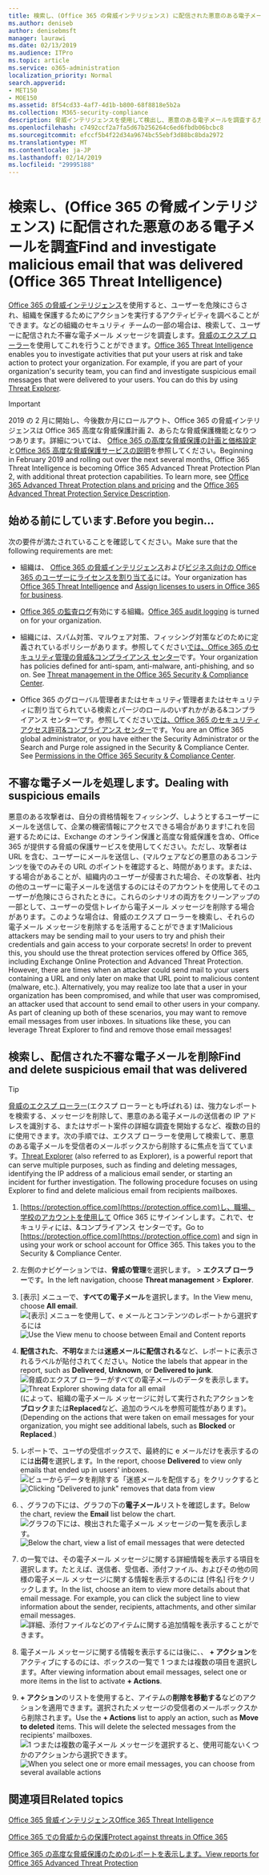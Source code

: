 ```yaml
---
title: 検索し、(Office 365 の脅威インテリジェンス) に配信された悪意のある電子メールを調査
ms.author: deniseb
author: denisebmsft
manager: laurawi
ms.date: 02/13/2019
ms.audience: ITPro
ms.topic: article
ms.service: o365-administration
localization_priority: Normal
search.appverid:
- MET150
- MOE150
ms.assetid: 8f54cd33-4af7-4d1b-b800-68f8818e5b2a
ms.collection: M365-security-compliance
description: 脅威インテリジェンスを使用して検出し、悪意のある電子メールを調査する方法について説明します。
ms.openlocfilehash: c7492ccf2a7fa5d67b256264c6ed6fbdb06bcbc8
ms.sourcegitcommit: efccf5b4f22d34a9674bc55ebf3d88bc8bda2972
ms.translationtype: MT
ms.contentlocale: ja-JP
ms.lasthandoff: 02/14/2019
ms.locfileid: "29995188"
---
```

# <a name="find-and-investigate-malicious-email-that-was-delivered-office-365-threat-intelligence"></a><span data-ttu-id="f0df5-103">検索し、(Office 365 の脅威インテリジェンス) に配信された悪意のある電子メールを調査</span><span class="sxs-lookup"><span data-stu-id="f0df5-103">Find and investigate malicious email that was delivered (Office 365 Threat Intelligence)</span></span>

<span data-ttu-id="f0df5-p101">[Office 365 の脅威インテリジェンス](office-365-ti.md)を使用すると、ユーザーを危険にさらされ、組織を保護するためにアクションを実行するアクティビティを調べることができます。などの組織のセキュリティ チームの一部の場合は、検索して、ユーザーに配信された不審な電子メール メッセージを調査します。[脅威のエクスプ ローラー](get-started-with-ti.md#threat-explorer)を使用してこれを行うことができます。</span><span class="sxs-lookup"><span data-stu-id="f0df5-p101">[Office 365 Threat Intelligence](office-365-ti.md) enables you to investigate activities that put your users at risk and take action to protect your organization. For example, if you are part of your organization's security team, you can find and investigate suspicious email messages that were delivered to your users. You can do this by using [Threat Explorer](get-started-with-ti.md#threat-explorer).</span></span>
  
> [!IMPORTANT]
> <span data-ttu-id="f0df5-p102">2019 の 2 月に開始し、今後数か月にロールアウト、Office 365 の脅威インテリジェンスは Office 365 高度な脅威保護計画 2、あらたな脅威保護機能となりつつあります。詳細については、 [Office 365 の高度な脅威保護の計画と価格設定](https://products.office.com/exchange/advance-threat-protection)と[Office 365 高度な脅威保護サービスの説明](https://docs.microsoft.com/office365/servicedescriptions/office-365-advanced-threat-protection-service-description)を参照してください。</span><span class="sxs-lookup"><span data-stu-id="f0df5-p102">Beginning in February 2019 and rolling out over the next several months, Office 365 Threat Intelligence is becoming Office 365 Advanced Threat Protection Plan 2, with additional threat protection capabilities. To learn more, see [Office 365 Advanced Threat Protection plans and pricing](https://products.office.com/exchange/advance-threat-protection) and the [Office 365 Advanced Threat Protection Service Description](https://docs.microsoft.com/office365/servicedescriptions/office-365-advanced-threat-protection-service-description).</span></span>
  
## <a name="before-you-begin"></a><span data-ttu-id="f0df5-109">始める前にしています.</span><span class="sxs-lookup"><span data-stu-id="f0df5-109">Before you begin...</span></span>

<span data-ttu-id="f0df5-110">次の要件が満たされていることを確認してください。</span><span class="sxs-lookup"><span data-stu-id="f0df5-110">Make sure that the following requirements are met:</span></span>
  
- <span data-ttu-id="f0df5-111">組織は、 [Office 365 の脅威インテリジェンス](office-365-ti.md)および[ビジネス向けの Office 365 のユーザーにライセンスを割り当てる](https://support.office.com/article/997596b5-4173-4627-b915-36abac6786dc)には。</span><span class="sxs-lookup"><span data-stu-id="f0df5-111">Your organization has [Office 365 Threat Intelligence](office-365-ti.md) and [Assign licenses to users in Office 365 for business](https://support.office.com/article/997596b5-4173-4627-b915-36abac6786dc).</span></span>
    
- <span data-ttu-id="f0df5-112">[Office 365 の監査ログ](turn-audit-log-search-on-or-off.md)有効にする組織。</span><span class="sxs-lookup"><span data-stu-id="f0df5-112">[Office 365 audit logging](turn-audit-log-search-on-or-off.md) is turned on for your organization.</span></span> 
    
- <span data-ttu-id="f0df5-p103">組織には、スパム対策、マルウェア対策、フィッシング対策などのために定義されているポリシーがあります。参照してください[では、Office 365 のセキュリティ管理の脅威&amp;コンプライアンス センター](threat-management.md)です。</span><span class="sxs-lookup"><span data-stu-id="f0df5-p103">Your organization has policies defined for anti-spam, anti-malware, anti-phishing, and so on. See [Threat management in the Office 365 Security &amp; Compliance Center](threat-management.md).</span></span>
    
- <span data-ttu-id="f0df5-p104">Office 365 のグローバル管理者またはセキュリティ管理者またはセキュリティに割り当てられている検索とパージのロールのいずれかがある&amp;コンプライアンス センターです。参照してください[では、Office 365 のセキュリティ アクセス許可&amp;コンプライアンス センター](permissions-in-the-security-and-compliance-center.md)です。</span><span class="sxs-lookup"><span data-stu-id="f0df5-p104">You are an Office 365 global administrator, or you have either the Security Administrator or the Search and Purge role assigned in the Security &amp; Compliance Center. See [Permissions in the Office 365 Security &amp; Compliance Center](permissions-in-the-security-and-compliance-center.md).</span></span>
    
## <a name="dealing-with-suspicious-emails"></a><span data-ttu-id="f0df5-117">不審な電子メールを処理します。</span><span class="sxs-lookup"><span data-stu-id="f0df5-117">Dealing with suspicious emails</span></span>

<span data-ttu-id="f0df5-p105">悪意のある攻撃者は、自分の資格情報をフィッシング、しようとするユーザーにメールを送信して、企業の機密情報にアクセスできる場合があります!これを回避するためには、Exchange のオンライン保護と高度な脅威保護を含め、Office 365 が提供する脅威の保護サービスを使用してください。ただし、攻撃者は URL を含む、ユーザーにメールを送信し、(マルウェアなどの悪意のあるコンテンツを後でのみその URL のポイントを確認すると、時間があります。または、する場合があることが、組織内のユーザーが侵害された場合、その攻撃者、社内の他のユーザーに電子メールを送信するのにはそのアカウントを使用してそのユーザーが危険にさらされたときに。これらのシナリオの両方をクリーンアップの一部として、ユーザーの受信トレイから電子メール メッセージを削除する場合があります。このような場合は、脅威のエクスプ ローラーを検索し、それらの電子メール メッセージを削除するを活用することができます!</span><span class="sxs-lookup"><span data-stu-id="f0df5-p105">Malicious attackers may be sending mail to your users to try and phish their credentials and gain access to your corporate secrets! In order to prevent this, you should use the threat protection services offered by Office 365, including Exchange Online Protection and Advanced Threat Protection. However, there are times when an attacker could send mail to your users containing a URL and only later on make that URL point to malicious content (malware, etc.). Alternatively, you may realize too late that a user in your organization has been compromised, and while that user was compromised, an attacker used that account to send email to other users in your company. As part of cleaning up both of these scenarios, you may want to remove email messages from user inboxes. In situations like these, you can leverage Threat Explorer to find and remove those email messages!</span></span>
  
## <a name="find-and-delete-suspicious-email-that-was-delivered"></a><span data-ttu-id="f0df5-124">検索し、配信された不審な電子メールを削除</span><span class="sxs-lookup"><span data-stu-id="f0df5-124">Find and delete suspicious email that was delivered</span></span>

> [!TIP]
> <span data-ttu-id="f0df5-p106">[脅威のエクスプ ローラー](get-started-with-ti.md#threat-explorer)(エクスプ ローラーとも呼ばれる) は、強力なレポートを検索する、メッセージを削除して、悪意のある電子メールの送信者の IP アドレスを識別する、またはサポート案件の詳細な調査を開始するなど、複数の目的に使用できます。次の手順では、エクスプ ローラーを使用して検索して、悪意のある電子メールを受信者のメールボックスから削除するに焦点を当てています。</span><span class="sxs-lookup"><span data-stu-id="f0df5-p106">[Threat Explorer](get-started-with-ti.md#threat-explorer) (also referred to as Explorer), is a powerful report that can serve multiple purposes, such as finding and deleting messages, identifying the IP address of a malicious email sender, or starting an incident for further investigation. The following procedure focuses on using Explorer to find and delete malicious email from recipients mailboxes.</span></span> 
  
1. <span data-ttu-id="f0df5-p107">[https://protection.office.com](https://protection.office.com)し、職場、学校のアカウントを使用して Office 365 にサインインします。これで、セキュリティには、&amp;コンプライアンス センターです。</span><span class="sxs-lookup"><span data-stu-id="f0df5-p107">Go to [https://protection.office.com](https://protection.office.com) and sign in using your work or school account for Office 365. This takes you to the Security &amp; Compliance Center.</span></span> 
    
2. <span data-ttu-id="f0df5-129">左側のナビゲーションでは、**脅威の管理**を選択します。 \> **エクスプ ローラー**です。</span><span class="sxs-lookup"><span data-stu-id="f0df5-129">In the left navigation, choose **Threat management** \> **Explorer**.</span></span>
    
3. <span data-ttu-id="f0df5-130">[表示] メニューで、**すべての電子メール**を選択します。</span><span class="sxs-lookup"><span data-stu-id="f0df5-130">In the View menu, choose **All email**.</span></span><br/><span data-ttu-id="f0df5-131">![[表示] メニューを使用して、e メールとコンテンツのレポートから選択するには](media/d39013ff-93b6-42f6-bee5-628895c251c2.png)</span><span class="sxs-lookup"><span data-stu-id="f0df5-131">![Use the View menu to choose between Email and Content reports](media/d39013ff-93b6-42f6-bee5-628895c251c2.png)</span></span>
  
4. <span data-ttu-id="f0df5-132">**配信された**、**不明な**または**迷惑メールに配信される**など、レポートに表示されるラベルが貼付されてください。</span><span class="sxs-lookup"><span data-stu-id="f0df5-132">Notice the labels that appear in the report, such as **Delivered**, **Unknown**, or **Delivered to junk**.</span></span><br/><span data-ttu-id="f0df5-133">![脅威のエクスプ ローラーがすべての電子メールのデータを表示します。](media/208826ed-a85e-446f-b276-b5fdc312fbcb.png)</span><span class="sxs-lookup"><span data-stu-id="f0df5-133">![Threat Explorer showing data for all email](media/208826ed-a85e-446f-b276-b5fdc312fbcb.png)</span></span><br/><span data-ttu-id="f0df5-134">(によって、組織の電子メール メッセージに対して実行されたアクションを**ブロック**または**Replaced**など、追加のラベルを参照可能性があります)。</span><span class="sxs-lookup"><span data-stu-id="f0df5-134">(Depending on the actions that were taken on email messages for your organization, you might see additional labels, such as **Blocked** or **Replaced**.)</span></span>
    
5. <span data-ttu-id="f0df5-135">レポートで、ユーザの受信ボックスで、最終的に e メールだけを表示するのには**出荷**を選択します。</span><span class="sxs-lookup"><span data-stu-id="f0df5-135">In the report, choose **Delivered** to view only emails that ended up in users' inboxes.</span></span><br/><span data-ttu-id="f0df5-136">![ビューからデータを削除する「迷惑メールを配信する」をクリックすると](media/e6fb2e47-461e-4f6f-8c65-c331bd858758.png)</span><span class="sxs-lookup"><span data-stu-id="f0df5-136">![Clicking "Delivered to junk" removes that data from view](media/e6fb2e47-461e-4f6f-8c65-c331bd858758.png)</span></span>
  
6. <span data-ttu-id="f0df5-137">、グラフの下には、グラフの下の**電子メール**リストを確認します。</span><span class="sxs-lookup"><span data-stu-id="f0df5-137">Below the chart, review the **Email** list below the chart.</span></span><br/><span data-ttu-id="f0df5-138">![グラフの下には、検出された電子メール メッセージの一覧を表示します。](media/dfb60590-1236-499d-97da-86c68621e2bc.png)</span><span class="sxs-lookup"><span data-stu-id="f0df5-138">![Below the chart, view a list of email messages that were detected](media/dfb60590-1236-499d-97da-86c68621e2bc.png)</span></span>
  
7. <span data-ttu-id="f0df5-p108">の一覧では、その電子メール メッセージに関する詳細情報を表示する項目を選択します。たとえば、送信者、受信者、添付ファイル、およびその他の同様の電子メール メッセージに関する情報を表示するのには [件名] 行をクリックします。</span><span class="sxs-lookup"><span data-stu-id="f0df5-p108">In the list, choose an item to view more details about that email message. For example, you can click the subject line to view information about the sender, recipients, attachments, and other similar email messages.</span></span><br/>![詳細、添付ファイルなどのアイテムに関する追加情報を表示することができます。](media/5a5707c3-d62a-4610-ae7b-900fff8708b2.png)
  
8. <span data-ttu-id="f0df5-142">電子メール メッセージに関する情報を表示するには後に、、 **+ アクション**をアクティブにするのには、ボックスの一覧で 1 つまたは複数の項目を選択します。</span><span class="sxs-lookup"><span data-stu-id="f0df5-142">After viewing information about email messages, select one or more items in the list to activate **+ Actions**.</span></span>
    
9. <span data-ttu-id="f0df5-p109">**+ アクション**のリストを使用すると、アイテムの**削除を移動する**などのアクションを適用できます。選択されたメッセージの受信者のメールボックスから削除されます。</span><span class="sxs-lookup"><span data-stu-id="f0df5-p109">Use the **+ Actions** list to apply an action, such as **Move to deleted** items. This will delete the selected messages from the recipients' mailboxes.</span></span><br/><span data-ttu-id="f0df5-145">![1 つまたは複数の電子メール メッセージを選択すると、使用可能ないくつかのアクションから選択できます。](media/ef12e10c-60a7-4f66-8f76-68d77ae26de1.png)</span><span class="sxs-lookup"><span data-stu-id="f0df5-145">![When you select one or more email messages, you can choose from several available actions](media/ef12e10c-60a7-4f66-8f76-68d77ae26de1.png)</span></span>
  
## <a name="related-topics"></a><span data-ttu-id="f0df5-146">関連項目</span><span class="sxs-lookup"><span data-stu-id="f0df5-146">Related topics</span></span>

[<span data-ttu-id="f0df5-147">Office 365 脅威インテリジェンス</span><span class="sxs-lookup"><span data-stu-id="f0df5-147">Office 365 Threat Intelligence</span></span>](office-365-ti.md)
  
[<span data-ttu-id="f0df5-148">Office 365 での脅威からの保護</span><span class="sxs-lookup"><span data-stu-id="f0df5-148">Protect against threats in Office 365</span></span>](protect-against-threats.md)
  
[<span data-ttu-id="f0df5-149">Office 365 の高度な脅威保護のためのレポートを表示します。</span><span class="sxs-lookup"><span data-stu-id="f0df5-149">View reports for Office 365 Advanced Threat Protection</span></span>](view-reports-for-atp.md)
  

